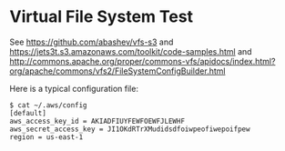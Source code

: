 # Virtual File System Test #

See https://github.com/abashev/vfs-s3 and https://jets3t.s3.amazonaws.com/toolkit/code-samples.html and http://commons.apache.org/proper/commons-vfs/apidocs/index.html?org/apache/commons/vfs2/FileSystemConfigBuilder.html

Here is a typical configuration file:

````
$ cat ~/.aws/config
[default]
aws_access_key_id = AKIADFIUYFEWFOEWFJLEWHF
aws_secret_access_key = JI1OKdRTrXMudidsdfoiwpeofiwepoifpew
region = us-east-1
````
